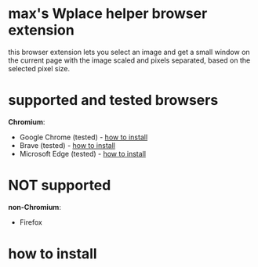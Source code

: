 # max's Wplace helper browser extension
this browser extension lets you select an image and get a small window on the current page with the image scaled and pixels separated, based on the selected pixel size.

# supported and tested browsers
**Chromium**:
  - Google Chrome (tested) - [how to install](readmes/chromium_google_chrome.md)
  - Brave (tested) - [how to install](readmes/chromium_brave.md)
  - Microsoft Edge (tested) - [how to install](readmes/chromium_msedge.md)

# NOT supported
**non-Chromium**:
  - Firefox

# how to install